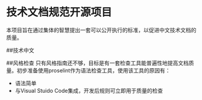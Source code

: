 # 技术文档规范开源项目

本项目旨在通过集体的智慧提出一套可以公开执行的标准，以促进中文技术文档的质量。

##技术中文


##风格检查
只有风格指南还不够，目标是有一套检查工具能普遍性地提高文档质量。初步准备使用proselint作为语法检查工具，使用该工具的原因有：
* 语法简单
* 与Visual Stuido Code集成，开发后规则可立即用于质量的检查
